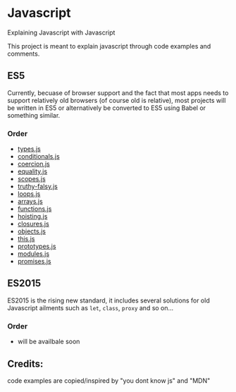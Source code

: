 # Javascript
Explaining Javascript with Javascript

This project is meant to explain javascript through code examples and comments.

## ES5
Currently, becuase of browser support and the fact that most apps needs to support relatively old browsers (of course old is relative), most projects will be written in ES5 or alternatively be converted to ES5 using Babel or something similar.  

### Order
- [types.js](ES5/types.js)
- [conditionals.js](ES5/conditionals.js)
- [coercion.js](ES5/coercion.js)
- [equality.js](ES5/equality.js)
- [scopes.js](ES5/scopes.js)
- [truthy-falsy.js](ES5/truthy-falsy.js)
- [loops.js](ES5/loops.js)
- [arrays.js](ES5/arrays.js)
- [functions.js](ES5/functions.js)
- [hoisting.js](ES5/hoisting.js)
- [closures.js](ES5/closures.js)
- [objects.js](ES5/objects.js)
- [this.js](ES5/this.js)
- [prototypes.js](ES5/prototypes.js)
- [modules.js](ES5/modules.js)
- [promises.js](ES5/promises.js)

## ES2015
ES2015 is the rising new standard, it includes several solutions for old Javascript ailments such as `let`, `class`, `proxy` and so on...

### Order
- will be availbale soon

## Credits:  
code examples are copied/inspired by "you dont know js" and "MDN"
